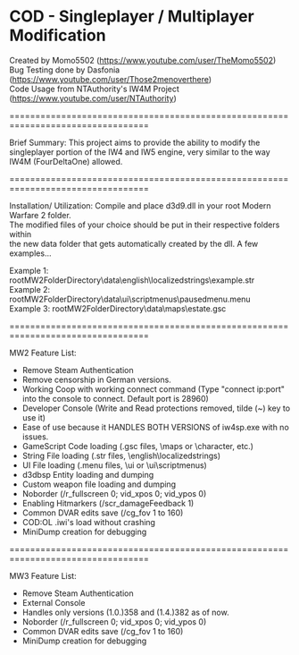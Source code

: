 COD - Singleplayer / Multiplayer Modification
=================================================================================

Created by Momo5502 (https://www.youtube.com/user/TheMomo5502)  
Bug Testing done by Dasfonia (https://www.youtube.com/user/Those2menoverthere)  
Code Usage from NTAuthority's IW4M Project (https://www.youtube.com/user/NTAuthority)  

=================================================================================

Brief Summary: This project aims to provide the ability to modify the singleplayer
portion of the IW4 and IW5 engine, very similar to the way IW4M (FourDeltaOne) allowed.

=================================================================================

Installation/ Utilization: Compile and place d3d9.dll in your root Modern Warfare 2 folder.  
The modified files of your choice should be put in their respective folders within  
the new data folder that gets automatically created by the dll.  A few examples...

Example 1: rootMW2FolderDirectory\data\english\localizedstrings\example.str  
Example 2: rootMW2FolderDirectory\data\ui\scriptmenus\pausedmenu.menu  
Example 3: rootMW2FolderDirectory\data\maps\estate.gsc

=================================================================================

MW2 Feature List:
- Remove Steam Authentication
- Remove censorship in German versions.
- Working Coop with working connect command (Type "connect ip:port" into the console to connect. Default port is 28960)
- Developer Console (Write and Read protections removed, tilde (~) key to use it)
- Ease of use because it HANDLES BOTH VERSIONS of iw4sp.exe with no issues.
- GameScript Code loading (.gsc files, \maps or \character, etc.)
- String File loading (.str files, \english\localizedstrings)
- UI File loading (.menu files, \ui or \ui\scriptmenus)
- d3dbsp Entity loading and dumping
- Custom weapon file loading and dumping
- Noborder (/r_fullscreen 0; vid_xpos 0; vid_ypos 0)
- Enabling Hitmarkers (/scr_damageFeedback 1)
- Common DVAR edits save (/cg_fov 1 to 160)
- COD:OL .iwi's load without crashing 
- MiniDump creation for debugging

=================================================================================

MW3 Feature List:
- Remove Steam Authentication
- External Console
- Handles only versions (1.0.)358 and (1.4.)382 as of now.
- Noborder (/r_fullscreen 0; vid_xpos 0; vid_ypos 0)
- Common DVAR edits save (/cg_fov 1 to 160)
- MiniDump creation for debugging
